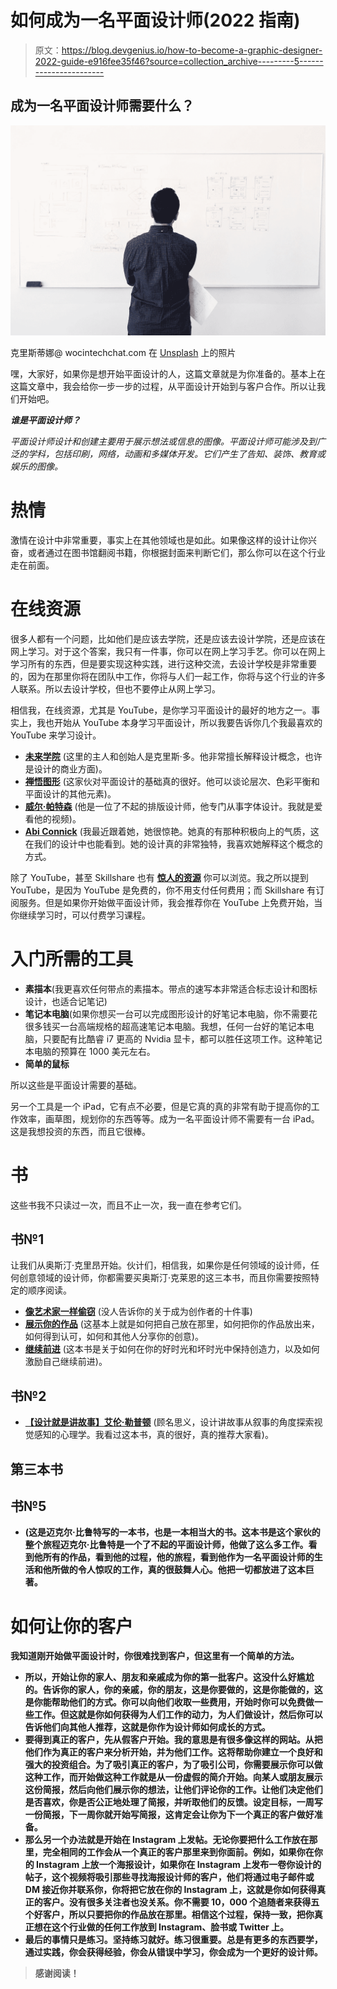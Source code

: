 # 如何成为一名平面设计师(2022 指南)

> 原文：<https://blog.devgenius.io/how-to-become-a-graphic-designer-2022-guide-e916fee35f46?source=collection_archive---------5----------------------->

## 成为一名平面设计师需要什么？

![](img/dfe8745c7aa71b20dc69ec9eb9c0957a.png)

克里斯蒂娜@ wocintechchat.com 在 [Unsplash](https://unsplash.com?utm_source=medium&utm_medium=referral) 上的照片

嘿，大家好，如果你是想开始平面设计的人，这篇文章就是为你准备的。基本上在这篇文章中，我会给你一步一步的过程，从平面设计开始到与客户合作。所以让我们开始吧。

***谁是平面设计师？***

*平面设计师设计和创建主要用于展示想法或信息的图像。平面设计师可能涉及到广泛的学科，包括印刷，网络，动画和多媒体开发。它们产生了告知、装饰、教育或娱乐的图像。*

# 热情

激情在设计中非常重要，事实上在其他领域也是如此。如果像这样的设计让你兴奋，或者通过在图书馆翻阅书籍，你根据封面来判断它们，那么你可以在这个行业走在前面。

# 在线资源

很多人都有一个问题，比如他们是应该去学院，还是应该去设计学院，还是应该在网上学习。对于这个答案，我只有一件事，你可以在网上学习手艺。你可以在网上学习所有的东西，但是要实现这种实践，进行这种交流，去设计学校是非常重要的，因为在那里你将在团队中工作，你将与人们一起工作，你将与这个行业的许多人联系。所以去设计学校，但也不要停止从网上学习。

相信我，在线资源，尤其是 YouTube，是你学习平面设计的最好的地方之一。事实上，我也开始从 YouTube 本身学习平面设计，所以我要告诉你几个我最喜欢的 YouTube 来学习设计。

*   [**未来学院**](https://www.youtube.com/c/TheFuturAcademy) (这里的主人和创始人是克里斯·多。他非常擅长解释设计概念，也许是设计的商业方面)。
*   [**禅悟图形**](https://www.youtube.com/c/SatoriGraphics) (这家伙对平面设计的基础真的很好。他可以谈论层次、色彩平衡和平面设计的其他元素)。
*   [**威尔·帕特森**](https://www.youtube.com/c/breakdesignsco) (他是一位了不起的排版设计师，他专门从事字体设计。我就是爱看他的视频)。
*   [**Abi Connick**](https://www.youtube.com/c/AbiConnick) (我最近跟着她，她很惊艳。她真的有那种积极向上的气质，这在我们的设计中也能看到。她的设计真的非常独特，我喜欢她解释这个概念的方式。

除了 YouTube，甚至 Skillshare 也有 [**惊人的资源**](https://www.skillshare.com/browse/graphic-design) 你可以浏览。我之所以提到 YouTube，是因为 YouTube 是免费的，你不用支付任何费用；而 Skillshare 有订阅服务。但是如果你开始做平面设计师，我会推荐你在 YouTube 上免费开始，当你继续学习时，可以付费学习课程。

# 入门所需的工具

*   **素描本**(我更喜欢任何带点的素描本。带点的速写本非常适合标志设计和图标设计，也适合记笔记)
*   **笔记本电脑**(如果你想买一台可以完成图形设计的好笔记本电脑，你不需要花很多钱买一台高端规格的超高速笔记本电脑。我想，任何一台好的笔记本电脑，只要配有比酷睿 i7 更高的 Nvidia 显卡，都可以胜任这项工作。这种笔记本电脑的预算在 1000 美元左右。
*   **简单的鼠标**

所以这些是平面设计需要的基础。

另一个工具是一个 iPad，它有点不必要，但是它真的真的非常有助于提高你的工作效率，画草图，规划你的东西等等。成为一名平面设计师不需要有一台 iPad。这是我想投资的东西，而且它很棒。

# 书

这些书我不只读过一次，而且不止一次，我一直在参考它们。

## 书№1

让我们从奥斯汀·克里昂开始。伙计们，相信我，如果你是任何领域的设计师，任何创意领域的设计师，你都需要买奥斯汀·克莱恩的这三本书，而且你需要按照特定的顺序阅读。

*   [**像艺术家一样偷窃**](https://www.amazon.in/Steal-Like-Artist-Austin-Kleon/dp/0761169253) (没人告诉你的关于成为创作者的十件事)
*   [**展示你的作品**](https://www.amazon.in/Show-Your-Work-Austin-Kleon/dp/076117897X) (这基本上就是如何把自己放在那里，如何把你的作品放出来，如何得到认可，如何和其他人分享你的创意)。
*   [**继续前进**](https://www.amazon.com/Keep-Going-Ways-Creative-Times/dp/1523506644) (这本书是关于如何在你的好时光和坏时光中保持创造力，以及如何激励自己继续前进)。

## 书№2

*   [**【设计就是讲故事】艾伦·勒普顿**](https://www.amazon.in/Design-Storytelling-Ellen-Lupton/dp/194230319X) (顾名思义，设计讲故事从叙事的角度探索视觉感知的心理学。我看过这本书，真的很好，真的推荐大家看)。

## 第三本书

## 书№5

*   [](https://www.amazon.in/How-Michael-Bierut/dp/0062413902)**(这是迈克尔·比鲁特写的一本书，也是一本相当大的书。这本书是这个家伙的整个旅程迈克尔·比鲁特是一个了不起的平面设计师，他做了这么多工作。看到他所有的作品，看到他的过程，他的旅程，看到他作为一名平面设计师的生活和他所做的令人惊叹的工作，真的很鼓舞人心。他把一切都放进了这本巨著。**

# **如何让你的客户**

**我知道刚开始做平面设计时，你很难找到客户，但这里有一个简单的方法。**

*   **所以，开始让你的家人、朋友和亲戚成为你的第一批客户。这没什么好尴尬的。告诉你的家人，你的亲戚，你的朋友，这是你要做的，这是你能做的，这是你能帮助他们的方式。你可以向他们收取一些费用，开始时你可以免费做一些工作。但这就是你如何获得为人们工作的动力，为人们做设计，然后你可以告诉他们向其他人推荐，这就是你作为设计师如何成长的方式。**
*   **要得到真正的客户，先从假客户开始。我的意思是有很多像[](https://fakeclients.com/)**这样的网站。从把他们作为真正的客户来分析开始，并为他们工作。这将帮助你建立一个良好和强大的投资组合。为了吸引真正的客户，为了吸引公司，你需要展示你可以做这种工作，而开始做这种工作就是从一份虚假的简介开始。向某人或朋友展示这份简报，然后向他们展示你的想法，让他们评论你的工作。让他们决定他们是否喜欢，你是否公正地处理了简报，并听取他们的反馈。设定目标，一周写一份简报，下一周你就开始写简报，这肯定会让你为下一个真正的客户做好准备。****
*   ****那么另一个办法就是开始在 Instagram 上发帖。无论你要把什么工作放在那里，完全相同的工作会从一个真正的客户那里来到你面前。例如，如果你在你的 Instagram 上放一个海报设计，如果你在 Instagram 上发布一卷你设计的帖子，这个视频将吸引那些寻找海报设计师的客户，他们将通过电子邮件或 DM 接近你并联系你，你将把它放在你的 Instagram 上，这就是你如何获得真正的客户。没有很多关注者也没关系。你不需要 10，000 个追随者来获得五个好客户，所以只要把你的作品放在那里。相信这个过程，保持一致，把你真正想在这个行业做的任何工作放到 Instagram、脸书或 Twitter 上。****
*   ****最后的事情只是练习。坚持练习就好。练习很重要。总是有更多的东西要学，通过实践，你会获得经验，你会从错误中学习，你会成为一个更好的设计师。****

> ****感谢阅读！****